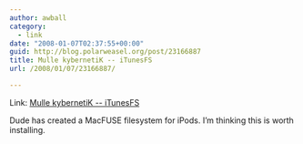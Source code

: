 ```yaml
---
author: awball
category:
  - link
date: "2008-01-07T02:37:55+00:00"
guid: http://blog.polarweasel.org/post/23166887
title: Mulle kybernetiK -- iTunesFS
url: /2008/01/07/23166887/

---
```

Link: [Mulle kybernetiK -- iTunesFS](http://www.mulle-kybernetik.com/software/iTunesFS/)

Dude has created a MacFUSE filesystem for iPods. I’m thinking this is worth installing.
